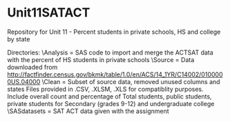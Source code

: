 # Unit11SATACT
Repository for Unit 11 - Percent students in private schools, HS and college by state

Directories:
  \Analysis = SAS code to import and merge the ACTSAT data with the percent of HS students in private schools
      \Source = Data downloaded from http://factfinder.census.gov/bkmk/table/1.0/en/ACS/14_1YR/C14002/0100000US.04000
      \Clean = Subset of source data, removed unused columns and states
              Files provided in .CSV, .XLSM, .XLS for compatiblity purposes.
              Include overall count and percentage of Total students, public students, private students for 
              Secondary (grades 9-12) and undergraduate college
      \SASdatasets = SAT ACT data given with the assignment
